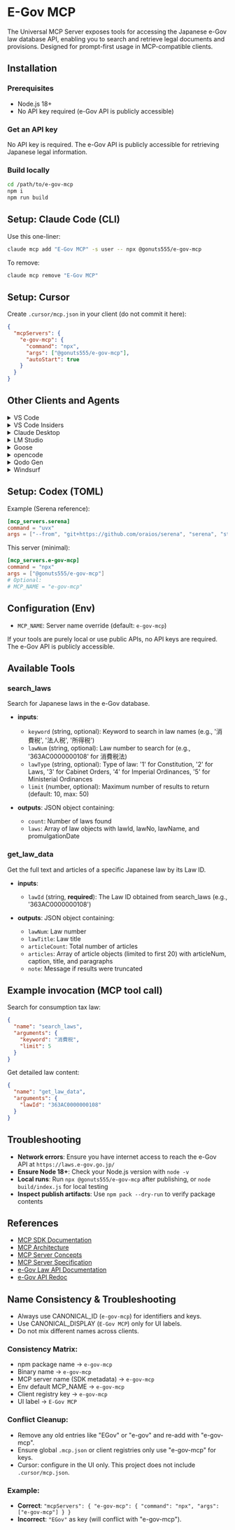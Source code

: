 # E-Gov MCP

The Universal MCP Server exposes tools for accessing the Japanese e-Gov law database API, enabling you to search and retrieve legal documents and provisions. Designed for prompt-first usage in MCP-compatible clients.

## Installation

### Prerequisites
- Node.js 18+
- No API key required (e-Gov API is publicly accessible)

### Get an API key
No API key is required. The e-Gov API is publicly accessible for retrieving Japanese legal information.

### Build locally
```bash
cd /path/to/e-gov-mcp
npm i
npm run build
```

## Setup: Claude Code (CLI)

Use this one-liner:

```bash
claude mcp add "E-Gov MCP" -s user -- npx @gonuts555/e-gov-mcp
```

To remove:

```bash
claude mcp remove "E-Gov MCP"
```

## Setup: Cursor

Create `.cursor/mcp.json` in your client (do not commit it here):

```json
{
  "mcpServers": {
    "e-gov-mcp": {
      "command": "npx",
      "args": ["@gonuts555/e-gov-mcp"],
      "autoStart": true
    }
  }
}
```

## Other Clients and Agents

<details>
<summary>VS Code</summary>

Install via URI or CLI:

```bash
code --add-mcp '{"name":"e-gov-mcp","command":"npx","args":["@gonuts555/e-gov-mcp"]}'
```

</details>

<details>
<summary>VS Code Insiders</summary>

Same as VS Code, use `code-insiders` command instead.

</details>

<details>
<summary>Claude Desktop</summary>

Follow the MCP install guide and reuse the standard config above.

</details>

<details>
<summary>LM Studio</summary>

- Command: `npx`
- Args: `["@gonuts555/e-gov-mcp"]`
- Enabled: true

</details>

<details>
<summary>Goose</summary>

- Type: STDIO
- Command: `npx`
- Args: `@gonuts555/e-gov-mcp`
- Enabled: true

</details>

<details>
<summary>opencode</summary>

Example `~/.config/opencode/opencode.json`:

```json
{
  "$schema": "https://opencode.ai/config.json",
  "mcp": {
    "e-gov-mcp": {
      "type": "local",
      "command": ["npx", "@gonuts555/e-gov-mcp"],
      "enabled": true
    }
  }
}
```

</details>

<details>
<summary>Qodo Gen</summary>

Add a new MCP and paste the standard JSON config.

</details>

<details>
<summary>Windsurf</summary>

See docs and reuse the standard config above.

</details>

## Setup: Codex (TOML)

Example (Serena reference):

```toml
[mcp_servers.serena]
command = "uvx"
args = ["--from", "git+https://github.com/oraios/serena", "serena", "start-mcp-server", "--context", "codex"]
```

This server (minimal):

```toml
[mcp_servers.e-gov-mcp]
command = "npx"
args = ["@gonuts555/e-gov-mcp"]
# Optional:
# MCP_NAME = "e-gov-mcp"
```

## Configuration (Env)

- `MCP_NAME`: Server name override (default: `e-gov-mcp`)

If your tools are purely local or use public APIs, no API keys are required. The e-Gov API is publicly accessible.

## Available Tools

### search_laws
Search for Japanese laws in the e-Gov database.

- **inputs**:
  - `keyword` (string, optional): Keyword to search in law names (e.g., '消費税', '法人税', '所得税')
  - `lawNum` (string, optional): Law number to search for (e.g., '363AC0000000108' for 消費税法)
  - `lawType` (string, optional): Type of law: '1' for Constitution, '2' for Laws, '3' for Cabinet Orders, '4' for Imperial Ordinances, '5' for Ministerial Ordinances
  - `limit` (number, optional): Maximum number of results to return (default: 10, max: 50)

- **outputs**: JSON object containing:
  - `count`: Number of laws found
  - `laws`: Array of law objects with lawId, lawNo, lawName, and promulgationDate

### get_law_data
Get the full text and articles of a specific Japanese law by its Law ID.

- **inputs**:
  - `lawId` (string, **required**): The Law ID obtained from search_laws (e.g., '363AC0000000108')

- **outputs**: JSON object containing:
  - `lawNum`: Law number
  - `lawTitle`: Law title
  - `articleCount`: Total number of articles
  - `articles`: Array of article objects (limited to first 20) with articleNum, caption, title, and paragraphs
  - `note`: Message if results were truncated

## Example invocation (MCP tool call)

Search for consumption tax law:

```json
{
  "name": "search_laws",
  "arguments": {
    "keyword": "消費税",
    "limit": 5
  }
}
```

Get detailed law content:

```json
{
  "name": "get_law_data",
  "arguments": {
    "lawId": "363AC0000000108"
  }
}
```

## Troubleshooting

- **Network errors**: Ensure you have internet access to reach the e-Gov API at `https://laws.e-gov.go.jp/`
- **Ensure Node 18+**: Check your Node.js version with `node -v`
- **Local runs**: Run `npx @gonuts555/e-gov-mcp` after publishing, or `node build/index.js` for local testing
- **Inspect publish artifacts**: Use `npm pack --dry-run` to verify package contents

## References

- [MCP SDK Documentation](https://modelcontextprotocol.io/docs/sdks)
- [MCP Architecture](https://modelcontextprotocol.io/docs/learn/architecture)
- [MCP Server Concepts](https://modelcontextprotocol.io/docs/learn/server-concepts)
- [MCP Server Specification](https://modelcontextprotocol.io/specification/2025-06-18/server/index)
- [e-Gov Law API Documentation](https://laws.e-gov.go.jp/api/2/swagger-ui)
- [e-Gov API Redoc](https://laws.e-gov.go.jp/api/2/redoc/)

## Name Consistency & Troubleshooting

- Always use CANONICAL_ID (`e-gov-mcp`) for identifiers and keys.
- Use CANONICAL_DISPLAY (`E-Gov MCP`) only for UI labels.
- Do not mix different names across clients.

### Consistency Matrix:
- npm package name → `e-gov-mcp`
- Binary name → `e-gov-mcp`
- MCP server name (SDK metadata) → `e-gov-mcp`
- Env default MCP_NAME → `e-gov-mcp`
- Client registry key → `e-gov-mcp`
- UI label → `E-Gov MCP`

### Conflict Cleanup:
- Remove any old entries like "EGov" or "e-gov" and re-add with "e-gov-mcp".
- Ensure global `.mcp.json` or client registries only use "e-gov-mcp" for keys.
- Cursor: configure in the UI only. This project does not include `.cursor/mcp.json`.

### Example:
- **Correct**: `"mcpServers": { "e-gov-mcp": { "command": "npx", "args": ["e-gov-mcp"] } }`
- **Incorrect**: `"EGov"` as key (will conflict with "e-gov-mcp").

